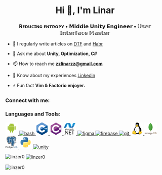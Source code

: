 <h1 align="center">Hi 👋, I'm Linar</h1>
<h3 align="center">Rᴇᴅᴜᴄɪɴɢ ᴇɴᴛʀᴏᴘʏ • 𝗠𝗶𝗱𝗱𝗹𝗲 𝗨𝗻𝗶𝘁𝘆 𝗘𝗻𝗴𝗶𝗻𝗲𝗲𝗿 • 𝕌𝕤𝕖𝕣 𝕀𝕟𝕥𝕖𝕣𝕗𝕒𝕔𝕖 𝕄𝕒𝕤𝕥𝕖𝕣</h3>

- 📝 I regularly write articles on [DTF](https://dtf.ru/u/197646-linar-khilazhev) and [Habr](https://habr.com/ru/users/LinarMast/publications/articles/)

- 💬 Ask me about **Unity, Optimization, C#**

- 📫 How to reach me **zzlinarzz@gmail.com**

- 📄 Know about my experiences [Linkedin](https://www.linkedin.com/in/linar-khilazhev/)

- ⚡ Fun fact **Vim & Factorio enjoyer.**

<h3 align="left">Connect with me:</h3>
<p align="left">
</p>

<h3 align="left">Languages and Tools:</h3>
<p align="left"> <a href="https://developer.android.com" target="_blank" rel="noreferrer"> <img src="https://raw.githubusercontent.com/devicons/devicon/master/icons/android/android-original-wordmark.svg" alt="android" width="40" height="40"/> </a> <a href="https://www.gnu.org/software/bash/" target="_blank" rel="noreferrer"> <img src="https://www.vectorlogo.zone/logos/gnu_bash/gnu_bash-icon.svg" alt="bash" width="40" height="40"/> </a> <a href="https://www.w3schools.com/cpp/" target="_blank" rel="noreferrer"> <img src="https://raw.githubusercontent.com/devicons/devicon/master/icons/cplusplus/cplusplus-original.svg" alt="cplusplus" width="40" height="40"/> </a> <a href="https://www.w3schools.com/cs/" target="_blank" rel="noreferrer"> <img src="https://raw.githubusercontent.com/devicons/devicon/master/icons/csharp/csharp-original.svg" alt="csharp" width="40" height="40"/> </a> <a href="https://dotnet.microsoft.com/" target="_blank" rel="noreferrer"> <img src="https://raw.githubusercontent.com/devicons/devicon/master/icons/dot-net/dot-net-original-wordmark.svg" alt="dotnet" width="40" height="40"/> </a> <a href="https://www.figma.com/" target="_blank" rel="noreferrer"> <img src="https://www.vectorlogo.zone/logos/figma/figma-icon.svg" alt="figma" width="40" height="40"/> </a> <a href="https://firebase.google.com/" target="_blank" rel="noreferrer"> <img src="https://www.vectorlogo.zone/logos/firebase/firebase-icon.svg" alt="firebase" width="40" height="40"/> </a> <a href="https://git-scm.com/" target="_blank" rel="noreferrer"> <img src="https://www.vectorlogo.zone/logos/git-scm/git-scm-icon.svg" alt="git" width="40" height="40"/> </a> <a href="https://www.linux.org/" target="_blank" rel="noreferrer"> <img src="https://raw.githubusercontent.com/devicons/devicon/master/icons/linux/linux-original.svg" alt="linux" width="40" height="40"/> </a> <a href="https://www.mongodb.com/" target="_blank" rel="noreferrer"> <img src="https://raw.githubusercontent.com/devicons/devicon/master/icons/mongodb/mongodb-original-wordmark.svg" alt="mongodb" width="40" height="40"/> </a> <a href="https://www.postgresql.org" target="_blank" rel="noreferrer"> <img src="https://raw.githubusercontent.com/devicons/devicon/master/icons/postgresql/postgresql-original-wordmark.svg" alt="postgresql" width="40" height="40"/> </a> <a href="https://www.python.org" target="_blank" rel="noreferrer"> <img src="https://raw.githubusercontent.com/devicons/devicon/master/icons/python/python-original.svg" alt="python" width="40" height="40"/> </a> <a href="https://unity.com/" target="_blank" rel="noreferrer"> <img src="https://www.vectorlogo.zone/logos/unity3d/unity3d-icon.svg" alt="unity" width="40" height="40"/> </a> </p>

<p><img align="left" src="https://github-readme-stats.vercel.app/api/top-langs?username=linzer0&show_icons=true&locale=en&layout=compact" alt="linzer0" /></p>

<p>&nbsp;<img align="center" src="https://github-readme-stats.vercel.app/api?username=linzer0&show_icons=true&locale=en" alt="linzer0" /></p>

<p><img align="center" src="https://github-readme-streak-stats.herokuapp.com/?user=linzer0&" alt="linzer0" /></p>

